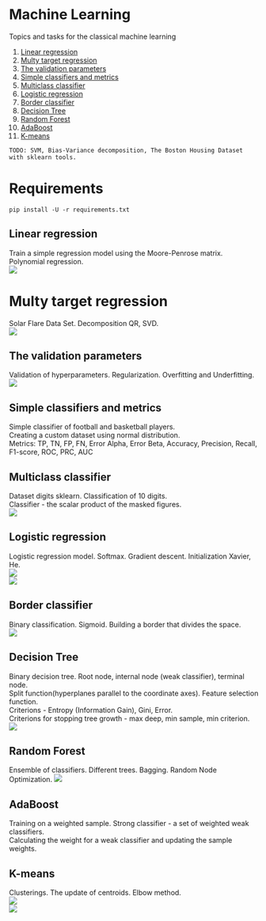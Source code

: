 # Machine Learning
Topics and tasks for the classical machine learning

1. [Linear regression](https://github.com/Vlad15lav/Machine-Learning/tree/main/LinearRegression)
2. [Multy target regression](https://github.com/Vlad15lav/Machine-Learning/tree/main/MultyTargetRegression)
3. [The validation parameters](https://github.com/Vlad15lav/Machine-Learning/tree/main/RegressionValidation)
4. [Simple classifiers and metrics](https://github.com/Vlad15lav/Machine-Learning/tree/main/SimpleClassifier)
5. [Multiclass classifier](https://github.com/Vlad15lav/Machine-Learning/tree/main/MulticlassClassifier)
6. [Logistic regression](https://github.com/Vlad15lav/Machine-Learning/tree/main/LogisticRegression)
7. [Border classifier](https://github.com/Vlad15lav/Machine-Learning/tree/main/BorderClassifier)
8. [Decision Tree](https://github.com/Vlad15lav/Machine-Learning/tree/main/DecisionTree)
9. [Random Forest](https://github.com/Vlad15lav/Machine-Learning/tree/main/RandomForest)
10. [AdaBoost](https://github.com/Vlad15lav/Machine-Learning/tree/main/AdaBoost)
11. [K-means](https://github.com/Vlad15lav/Machine-Learning/tree/main/K-means)

`TODO: SVM, Bias-Variance decomposition, The Boston Housing Dataset with sklearn tools.`
# Requirements
`pip install -U -r requirements.txt`

## Linear regression
Train a simple regression model using the Moore-Penrose matrix. Polynomial regression.</br>
![](/LinearRegression/dataset.png)
# Multy target regression
Solar Flare Data Set. Decomposition QR, SVD.</br>
![](/MultyTargetRegression/solarflare.jpg)
## The validation parameters
Validation of hyperparameters. Regularization. Overfitting and Underfitting.</br>
![](/RegressionValidation/training.png)
## Simple classifiers and metrics
Simple classifier of football and basketball players.</br>
Creating a custom dataset using normal distribution.</br>
Metrics: TP, TN, FP, FN, Error Alpha, Error Beta, Accuracy, Precision, Recall, F1-score, ROC, PRC, AUC
## Multiclass classifier
Dataset digits sklearn. Classification of 10 digits. </br>
Classifier - the scalar product of the masked figures.</br>
![](/MulticlassClassifier/digits.png)
## Logistic regression
Logistic regression model. Softmax. Gradient descent. Initialization Xavier, He.</br>
![](/LogisticRegression/GradientDescent.png)</br>
![](/LogisticRegression/train.gif)
## Border classifier
Binary classification. Sigmoid. Building a border that divides the space.</br>
![](/BorderClassifier/classifier.png)
## Decision Tree
Binary decision tree. Root node, internal node (weak classifier), terminal node.</br>
Split function(hyperplanes parallel to the coordinate axes). Feature selection function.</br>
Criterions - Entropy (Information Gain), Gini, Error.</br>
Criterions for stopping tree growth - max deep, min sample, min criterion.</br>
![](/DecisionTree/ExampleTree.png)
## Random Forest
Ensemble of classifiers. Different trees. Bagging. Random Node Optimization.
![](/RandomForest/ExampleRandomForest.png)
## AdaBoost
Training on a weighted sample. Strong classifier - a set of weighted weak classifiers.</br>
Calculating the weight for a weak classifier and updating the sample weights.</br>
## K-means
Clusterings. The update of centroids. Elbow method.</br>
![](/K-means/eblowmethod.png)</br>
![](/K-means/training.png)
